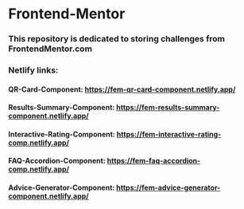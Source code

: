 # Frontend-Mentor

### This repository is dedicated to storing challenges from FrontendMentor.com

### Netlify links:

#### QR-Card-Component: https://fem-qr-card-component.netlify.app/
#### Results-Summary-Component: https://fem-results-summary-component.netlify.app/
#### Interactive-Rating-Component: https://fem-interactive-rating-comp.netlify.app/
#### FAQ-Accordion-Component: https://fem-faq-accordion-comp.netlify.app/
#### Advice-Generator-Component: https://fem-advice-generator-component.netlify.app/
